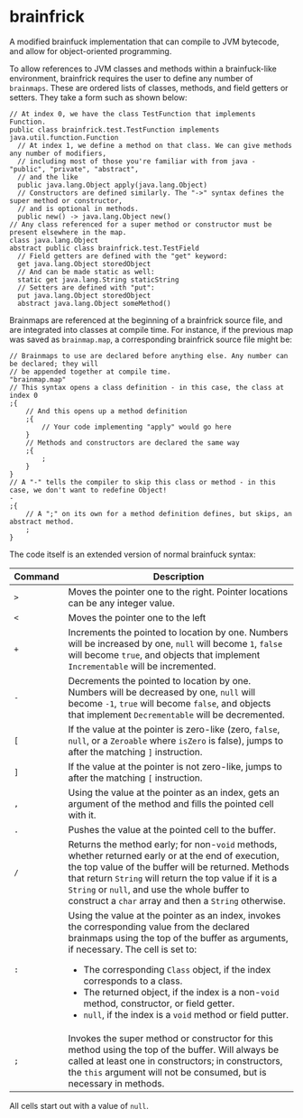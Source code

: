 # brainfrick
A modified brainfuck implementation that can compile to JVM bytecode, and allow for object-oriented programming.

To allow references to JVM classes and methods within a brainfuck-like environment, brainfrick requires the user to define any number of `brainmaps`.
These are ordered lists of classes, methods, and field getters or setters. They take a form such as shown below:
```
// At index 0, we have the class TestFunction that implements Function.
public class brainfrick.test.TestFunction implements java.util.function.Function
  // At index 1, we define a method on that class. We can give methods any number of modifiers,
  // including most of those you're familiar with from java - "public", "private", "abstract",
  // and the like
  public java.lang.Object apply(java.lang.Object)
  // Constructors are defined similarly. The "->" syntax defines the super method or constructor,
  // and is optional in methods.
  public new() -> java.lang.Object new()
// Any class referenced for a super method or constructor must be present elsewhere in the map.
class java.lang.Object
abstract public class brainfrick.test.TestField
  // Field getters are defined with the "get" keyword:
  get java.lang.Object storedObject
  // And can be made static as well:
  static get java.lang.String staticString
  // Setters are defined with "put":
  put java.lang.Object storedObject
  abstract java.lang.Object someMethod()
```

Brainmaps are referenced at the beginning of a brainfrick source file, and are integrated into classes at compile time. For instance, if the previous
map was saved as `brainmap.map`, a corresponding brainfrick source file might be:
```
// Brainmaps to use are declared before anything else. Any number can be declared; they will
// be appended together at compile time.
"brainmap.map"
// This syntax opens a class definition - in this case, the class at index 0
;{
    // And this opens up a method definition
    ;{
        // Your code implementing "apply" would go here
    }
    // Methods and constructors are declared the same way
    ;{
        ;
    }
}
// A "-" tells the compiler to skip this class or method - in this case, we don't want to redefine Object!
-
;{
    // A ";" on its own for a method definition defines, but skips, an abstract method.
    ;
}
```

The code itself is an extended version of normal brainfuck syntax:

| Command | Description                                                                                                                                                                                                                                                                                                                                                                                                                       |
|---------|-----------------------------------------------------------------------------------------------------------------------------------------------------------------------------------------------------------------------------------------------------------------------------------------------------------------------------------------------------------------------------------------------------------------------------------|
| `>`     | Moves the pointer one to the right. Pointer locations can be any integer value.                                                                                                                                                                                                                                                                                                                                                   |
| `<`     | Moves the pointer one to the left                                                                                                                                                                                                                                                                                                                                                                                                 |
| `+`     | Increments the pointed to location by one. Numbers will be increased by one, `null` will become `1`, `false` will become `true`, and objects that implement `Incrementable` will be incremented.                                                                                                                                                                                                                                  |
| `-`     | Decrements the pointed to location by one. Numbers will be decreased by one, `null` will become `-1`, `true` will become `false`, and objects that implement `Decrementable` will be decremented.                                                                                                                                                                                                                                 |
| `[`     | If the value at the pointer is zero-like (zero, `false`, `null`, or a `Zeroable` where `isZero` is false), jumps to after the matching `]` instruction.                                                                                                                                                                                                                                                                           |
| `]`     | If the value at the pointer is not zero-like, jumps to after the matching `[` instruction.                                                                                                                                                                                                                                                                                                                                        |
| `,`     | Using the value at the pointer as an index, gets an argument of the method and fills the pointed cell with it.                                                                                                                                                                                                                                                                                                                    |
| `.`     | Pushes the value at the pointed cell to the buffer.                                                                                                                                                                                                                                                                                                                                                                               |
| `/`     | Returns the method early; for non-`void` methods, whether returned early or at the end of execution, the top value of the buffer will be returned. Methods that return `String` will return the top value if it is a `String` or `null`, and use the whole buffer to construct a `char` array and then a `String` otherwise.                                                                                                      |
| `:`     | Using the value at the pointer as an index, invokes the corresponding value from the declared brainmaps using the top of the buffer as arguments, if necessary. The cell is set to:<br><ul><li>The corresponding `Class` object, if the index corresponds to a class.<li>The returned object, if the index is a non-`void` method, constructor, or field getter.<li>`null`, if the index is a `void` method or field putter.</ul> |
| `;`     | Invokes the super method or constructor for this method using the top of the buffer. Will always be called at least one in constructors; in constructors, the `this` argument will not be consumed, but is necessary in methods.                                                                                                                                                                                                  |

All cells start out with a value of `null`.
